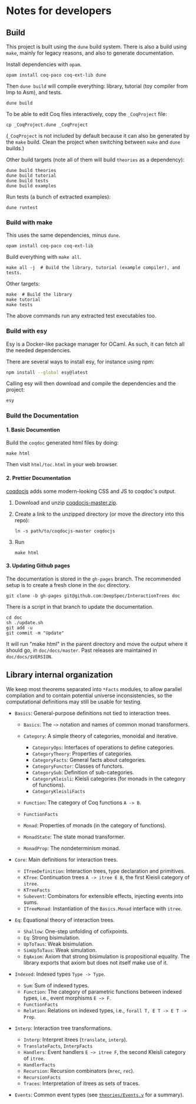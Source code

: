 # Notes for developers

## Build

This project is built using the `dune` build system.
There is also a build using `make`, mainly for legacy reasons,
and also to generate documentation.

Install dependencies with `opam`.

```
opam install coq-paco coq-ext-lib dune
```

Then `dune build` will compile everything: library, tutorial (toy compiler from
Imp to Asm), and tests.

```
dune build
```

To be able to edit Coq files interactively, copy the `_CoqProject` file:

```
cp _CoqProject.dune _CoqProject
```

(`_CoqProject` is not included by default because it can also be generated by
the `make` build. Clean the project when switching between `make` and
`dune` builds.)

Other build targets (note all of them will build `theories` as a dependency):

```
dune build theories
dune build tutorial
dune build tests
dune build examples
```

Run tests (a bunch of extracted examples):

```
dune runtest
```

### Build with make

This uses the same dependencies, minus `dune`.

```
opam install coq-paco coq-ext-lib
```

Build everything with `make all`.

```
make all -j  # Build the library, tutorial (example compiler), and tests.
```

Other targets:

```
make  # Build the library
make tutorial
make tests
```

The above commands run any extracted test executables too.

### Build with esy

Esy is a Docker-like package manager for OCaml.
As such, it can fetch all the needed dependencies.

There are several ways to install esy, for instance using npm:
```bash
npm install --global esy@latest
```

Calling esy will then download and compile the dependencies and the project:
```bash
esy
```

### Build the Documentation

#### 1. Basic Documention

Build the `coqdoc` generated html files by doing:

```
make html
```

Then visit `html/toc.html` in your web browser.

#### 2. Prettier Documentation

[coqdocjs](https://github.com/coq-community/coqdocjs) adds some modern-looking
CSS and JS to coqdoc's output.

1. Download and unzip
  [coqdocjs-master.zip](https://github.com/coq-community/coqdocjs/archive/master.zip).

2. Create a link to the unzipped directory (or move the directory into this repo):

    ```
    ln -s path/to/coqdocjs-master coqdocjs
    ```

2. Run

    ```
    make html
    ```

#### 3. Updating Github pages

The documentation is stored in the `gh-pages` branch.
The recommended setup is to create a fresh clone in the `doc` directory.

```
git clone -b gh-pages git@github.com:DeepSpec/InteractionTrees doc
```

There is a script in that branch to update the documentation.

```
cd doc
sh ./update.sh
git add -u
git commit -m "Update"
```

It will run "make html" in the parent directory and move the output where it
should go, in `doc/docs/master`.
Past releases are maintained in `doc/docs/$VERSION`.

## Library internal organization

We keep most theorems separated into `*Facts` modules, to allow
parallel compilation and to contain potential universe
inconsistencies, so the computational definitions may still be usable
for testing.

- `Basics`: General-purpose definitions not tied to interaction trees.

    + `Basics`: The `~>` notation and names of common monad transformers.
    + `Category`: A simple theory of categories, monoidal and iterative.

        * `CategoryOps`: Interfaces of operations to define categories.
        * `CategoryTheory`: Properties of categories.
        * `CategoryFacts`: General facts about categories.
	    * `CategoryFunctor`: Classes of functors.
	    * `CategorySub`: Definition of sub-categories.
        * `CategoryKleisli`: Kleisli categories (for monads in the category of functions).
        * `CategoryKleisliFacts`

    + `Function`: The category of Coq functions `A -> B`.
    + `FunctionFacts`

    + `Monad`: Properties of monads (in the category of functions).
    + `MonadState`: The state monad transformer.
    + `MonadProp`: The nondeterminism monad.

- `Core`: Main definitions for interaction trees.

    + `ITreeDefinition`: Interaction trees, type declaration and primitives.
    + `KTree`: Continuation trees `A -> itree E B`, the first Kleisli category
      of `itree`.
    + `KTreeFacts`
    + `Subevent`: Combinators for extensible effects, injecting events into
      sums.
    + `ITreeMonad`: Instantiation of the `Basics.Monad` interface with
      `itree`.

- `Eq`: Equational theory of interaction trees.

    + `Shallow`: One-step unfolding of cofixpoints.
    + `Eq`: Strong bisimulation.
    + `UpToTaus`: Weak bisimulation.
    + `SimUpToTaus`: Weak simulation.
    + `EqAxiom`: Axiom that strong bisimulation is propositional equality.
      The library exports that axiom but does not itself make use of it.

- `Indexed`: Indexed types `Type -> Type`.

    + `Sum`: Sum of indexed types.
    + `Function`: The category of parametric functions between indexed types,
      i.e., event morphisms `E ~> F`.
    + `FunctionFacts`
    + `Relation`: Relations on indexed types, i.e.,
      `forall T, E T -> E T -> Prop`.

- `Interp`: Interaction tree transformations.

    + `Interp`: Interpret itrees (`translate`, `interp`).
    + `TranslateFacts`, `InterpFacts`
    + `Handlers`: Event handlers `E ~> itree F`, the second Kleisli category
      of `itree`.
    + `HandlerFacts`
    + `Recursion`: Recursion combinators (`mrec`, `rec`).
    + `RecursionFacts`
    + `Traces`: Interpretation of itrees as sets of traces.

- `Events`: Common event types (see [`theories/Events.v`](./theories/Events.v) for a summary).
